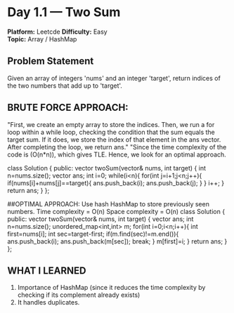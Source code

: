# Day 1.1 — Two Sum
**Platform:** Leetcde 
**Difficulty:** Easy  
**Topic:** Array / HashMap

## Problem Statement
Given an array of integers 'nums' and an integer 'target', return indices of the two numbers that add up to 'target'.
## BRUTE FORCE APPROACH:

"First, we create an empty array to store the indices.
Then, we run a for loop within a while loop, checking the condition that the sum equals the target sum.
If it does, we store the index of that element in the ans vector. After completing the loop, we return ans."
"Since the time complexity of the code is (O(n*n)), which gives TLE. Hence, we look for an optimal approach.

class Solution {
public:
    vector<int> twoSum(vector<int>& nums, int target) {
        int n=nums.size();
        vector<int> ans;
        int i=0;
        while(i<n){
            for(int j=i+1;j<n;j++){
                if(nums[i]+nums[j]==target){
                    ans.push_back(i);
                    ans.push_back(j);
                }
            }
            i++;
        }
        return ans;
    }
};

##OPTIMAL APPROACH:
Use hash HashMap to store previously seen numbers.
Time complexity = O(n)
Space complexity = O(n)
class Solution {
public:
    vector<int> twoSum(vector<int>& nums, int target) {
        vector<int> ans;
        int n=nums.size();
        unordered_map<int,int> m;
        for(int i=0;i<n;i++){
            int first=nums[i];
            int sec=target-first;
            if(m.find(sec)!=m.end()){
                ans.push_back(i);
                ans.push_back(m[sec]);
                break;
            }
            m[first]=i;
        }
        return ans;
    }
};

## WHAT I LEARNED
1. Importance of HashMap (since it reduces the time complexity by checking if its complement already exists)
2. It handles duplicates.
